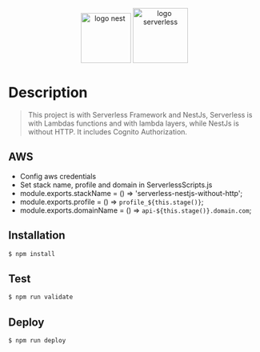 <p style="text-align:center"><img src="https://docs.nestjs.com/assets/logo-small.svg" width="100" alt="logo nest"> <img src="https://getcommandeer.com/_nuxt/img/4a7600a.png" width="110" alt="logo serverless"></p>


# Description
> This project is with Serverless Framework and NestJs, Serverless is with Lambdas functions and with lambda layers, while NestJs is without HTTP. It includes Cognito Authorization.

## AWS

- Config aws credentials
- Set stack name, profile and domain in ServerlessScripts.js
- module.exports.stackName = () => 'serverless-nestjs-without-http';
- module.exports.profile = () => `profile_${this.stage()}`;
- module.exports.domainName = () => `api-${this.stage()}.domain.com`;

## Installation
```sh
$ npm install
```
## Test
```sh
$ npm run validate
```
## Deploy
```sh
$ npm run deploy
```


